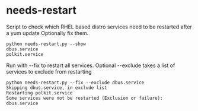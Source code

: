 # needs-restart
Script to check which RHEL based distro services need to be restarted after a yum update
Optionally fix them.
```
python needs-restart.py --show
dbus.service
polkit.service
```

Run with --fix to restart all services. Optional --exclude takes a list of services to exclude from restarting
```
python needs-restart.py --fix --exclude dbus.service
Skipping dbus.service, in exclude list
Restarting polkit.service
Some services were not be restarted (Exclusion or failure):
dbus.service
````
